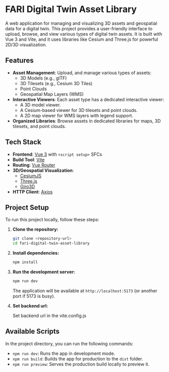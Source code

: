 # FARI Digital Twin Asset Library

A web application for managing and visualizing 3D assets and geospatial data for a digital twin. This project provides a user-friendly interface to upload, browse, and view various types of digital twin assets. It is built with Vue 3 and Vite, and it uses libraries like Cesium and Three.js for powerful 2D/3D visualization.

## Features

*   **Asset Management**: Upload, and manage various types of assets:
    *   3D Models (e.g., glTF)
    *   3D Tilesets (e.g., Cesium 3D Tiles)
    *   Point Clouds
    *   Geospatial Map Layers (WMS)
*   **Interactive Viewers**: Each asset type has a dedicated interactive viewer:
    *   A 3D model viewer.
    *   A Cesium-based viewer for 3D tilesets and point clouds.
    *   A 2D map viewer for WMS layers with legend support.
*   **Organized Libraries**: Browse assets in dedicated libraries for maps, 3D tilesets, and point clouds.

## Tech Stack

*   **Frontend**: [Vue 3](https://vuejs.org/) with `<script setup>` SFCs
*   **Build Tool**: [Vite](https://vitejs.dev/)
*   **Routing**: [Vue Router](https://router.vuejs.org/)
*   **3D/Geospatial Visualization**:
    *   [CesiumJS](https://cesium.com/platform/cesiumjs/)
    *   [Three.js](https://threejs.org/)
    *   [Giro3D](https://giro3d.org/)
*   **HTTP Client**: [Axios](https://axios-http.com/)

## Project Setup

To run this project locally, follow these steps:

1.  **Clone the repository:**
    ```sh
    git clone <repository-url>
    cd fari-digital-twin-asset-library
    ```

2.  **Install dependencies:**
    ```sh
    npm install
    ```

3.  **Run the development server:**
    ```sh
    npm run dev
    ```
    The application will be available at `http://localhost:5173` (or another port if 5173 is busy).

4. **Set backend url:**

    Set backend url in the vite.config.js

## Available Scripts

In the project directory, you can run the following commands:

*   `npm run dev`: Runs the app in development mode.
*   `npm run build`: Builds the app for production to the `dist` folder.
*   `npm run preview`: Serves the production build locally to preview it.
